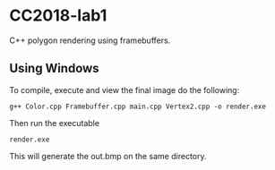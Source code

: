 # CC2018-lab1
C++ polygon rendering using framebuffers. 
## Using Windows
To compile, execute and view the final image do the following:
```shell
g++ Color.cpp Framebuffer.cpp main.cpp Vertex2.cpp -o render.exe
```
Then run the executable
```shell
render.exe
```
This will generate the out.bmp on the same directory.
